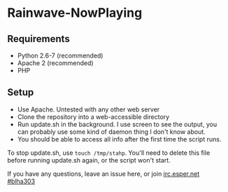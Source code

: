 Rainwave-NowPlaying
===================

Requirements
------------

* Python 2.6-7 (recommended)
* Apache 2 (recommended)
* PHP

Setup
------

* Use Apache. Untested with any other web server
* Clone the repository into a web-accessible directory
* Run update.sh in the background. I use screen to see the output, you can probably use some kind of daemon thing I don't know about.
* You should be able to access all info after the first time the script runs.

To stop update.sh, use `touch /tmp/stahp`. You'll need to delete this file before running update.sh again, or the script won't start.

If you have any questions, leave an issue here, or join [irc.esper.net #blha303](http://webchat.esper.net/?channels=blha303)